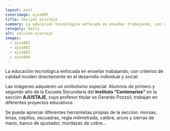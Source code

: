 ```yaml
---
layout: post
coverimage: ajus003
title: Sección ajustaje
summary: La educación tecnológica enfocada en enseñar trabajando, con criterios de calidad inciden directamente en el desarrollo individual y social.
category: daily
alt: seccion-ajustaje
images:
  - ajus001
  - ajus002
  - ajus003
  - ajus004
---
```


La educación tecnológica enfocada en enseñar trabajando, con criterios de calidad inciden directamente en el desarrollo individual y social.

Las imágenes adquieren un simbolismo especial. Alumnos de primero y segundo año de la Escuela Secundaria del **Instituto “Centenarios”** en la sección **AJUSTAJE**, cuyo profesor titular es Gerardo Pozzoli, trabajan en diferentes proyectos educativos.

Se puede apreciar diferentes herramietas propias de la sección: morsas, limas, cepillos, escuadras, regla milimetrada, calibre, arcos y sierras de mano, banco de ajustador, mordazas de cobre…
